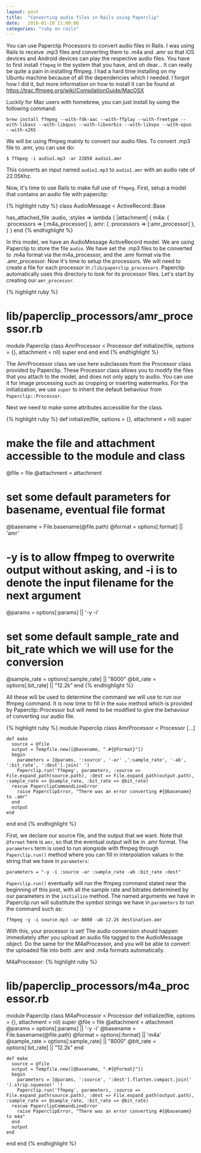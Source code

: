 ```yaml
---
layout: post
title:  "Converting audio files in Rails using Paperclip"
date:   2016-01-20 11:00:00
categories: "ruby on rails"
---
```


You can use Paperclip Processors to convert audio files in Rails. I was using Rails to receive .mp3 files and converting them to .m4a and .amr so that iOS devices and Android devices can play the respective audio files. You have to first install ```ffmpeg``` in the system that you have, and oh dear... It can really be quite a pain in installing ffmpeg. I had a hard time installing on my Ubuntu machine because of all the dependencies which I needed. I forgot how I did it, but more information on how to install it can be found at https://trac.ffmpeg.org/wiki/CompilationGuide/MacOSX

Luckily for Mac users with homebrew, you can just install by using the following command:

```
brew install ffmpeg --with-fdk-aac --with-ffplay --with-freetype --with-libass --with-libquvi --with-libvorbis --with-libvpx --with-opus --with-x265
```

We will be using ffmpeg mainly to convert our audio files. To convert .mp3 file to .amr, you can use do:
```
$ ffmpeg -i audio1.mp3 -ar 22050 audio1.amr
```

This converts an input named ```audio1.mp3``` to ```audio1.amr``` with an audio rate of 22.05Khz.

Now, it's time to use Rails to make full use of ```ffmpeg```. First, setup a model that contains an audio file with paperclip:

{% highlight ruby %}
class AudioMessage < ActiveRecord::Base

  has_attached_file :audio,
                    :styles => lambda { |attachment|
                      {
                        m4a: { :processors => [:m4a_processor] },
                        amr: { :processors => [:amr_processor] },
                      }
                    }
end
{% endhighlight %}

In this model, we have an AudioMessage ActiveRecord model. We are using Paperclip to store the file ```audio```. We have set the .mp3 files to be converted to .m4a format via the m4a\_processor, and the .amr format via the .amr\_processor. Now it's time to setup the processors. We will need to create a file for each processor in ```/lib/paperclip_processors```. Paperclip automatically uses this directory to look for its processor files. Let's start by creating our ```amr_processor```.

{% highlight ruby %}
# lib/paperclip_processors/amr_processor.rb
module Paperclip
  class AmrProcessor < Processor
    def initialize(file, options = {}, attachment = nil)
      super
    end
  end
end
{% endhighlight %}


The AmrProcessor class we use here subclasses from the Processor class provided by Paperclip. These Processor class allows you to modify the files that you attach to the model, and does not only apply to audio. You can use it for image processing such as cropping or inserting watermarks. For the initialization, we use ```super``` to inherit the default behaviour from ```Paperclip::Processor```.

Next we need to make some attributes accessible for the class.

{% highlight ruby %}
def initialize(file, options = {}, attachment = nil)
  super

  # make the file and attachment accessible to the module and class
  @file = file
  @attachment = attachment

  # set some default parameters for basename, eventual file format
  @basename = File.basename(@file.path)
  @format = options[:format] || 'amr'
  
  # -y is to allow ffmpeg to overwrite output without asking, and -i is to denote the input filename for the next argument
  @params = options[:params] || '-y -i' 

  # set some default sample_rate and bit_rate which we will use for the conversion
  @sample_rate = options[:sample_rate] || "8000"
  @bit_rate = options[:bit_rate] || "12.2k"
end
{% endhighlight %}

All these will be used to determine the command we will use to run our ffmpeg command. It is now time to fill in the ```make``` method which is provided by Paperclip::Processor but will need to be modified to give the behaviour of converting our audio file.

{% highlight ruby %}
module Paperclip
  class AmrProcessor < Processor
    [...]

    def make
      source = @file
      output = Tempfile.new([@basename, ".#{@format}"]) 
      begin
        parameters = [@params, ':source', '-ar' ,':sample_rate', '-ab', ':bit_rate', ':dest'].join(' ')
        Paperclip.run('ffmpeg', parameters, :source => File.expand_path(source.path), :dest => File.expand_path(output.path), :sample_rate => @sample_rate, :bit_rate => @bit_rate)
      rescue PaperclipCommandLineError
        raise PaperclipError, "There was an error converting #{@basename} to .amr"
      end
      output
    end
  end
end
{% endhighlight %}

First, we declare our source file, and the output that we want. Note that ```@format``` here is ```amr```, so that the eventual output will be in .amr format. The ```parameters``` term is used to run alongside with ffmpeg through ```Paperclip.run()``` method where you can fill in interpolation values in the string that we have in ```parameters```:

```parameters = "-y -i :source -ar :sample_rate -ab :bit_rate :dest"```

```Paperclip.run()``` eventually will run the ffmpeg command stated near the beginning of this post, with all the sample rate and bitrates determined by our parameters in the ```initialize``` method. The named arguments we have in Paperclip.run will substitute the symbol strings we have in ```parameters``` to run the command such as:

```
ffmpeg -y -i source.mp3 -ar 8000 -ab 12.2k destination.amr
```

With this, your processor is set! The audio conversion should happen immediately after you upload an audio file tagged to the AudioMessage object. Do the same for the M4aProcessor, and you will be able to convert the uploaded file into both .amr and .m4a formats automatically. 

M4aProcessor:
{% highlight ruby %}
# lib/paperclip_processors/m4a_processor.rb
module Paperclip
  class M4aProcessor < Processor
    def initialize(file, options = {}, attachment = nil)
      super
      @file = file
      @attachment = attachment
      @params = options[:params] || '-y -i'
      @basename = File.basename(@file.path)
      @format = options[:format] || 'm4a'
      @sample_rate = options[:sample_rate] || "8000"
      @bit_rate = options[:bit_rate] || "12.2k"
    end

    def make
      source = @file
      output = Tempfile.new([@basename, ".#{@format}"])
      begin
        parameters = [@params, ':source', ':dest'].flatten.compact.join(' ').strip.squeeze(' ')
        Paperclip.run('ffmpeg', parameters, :source => File.expand_path(source.path), :dest => File.expand_path(output.path), :sample_rate => @sample_rate, :bit_rate => @bit_rate)
      rescue PaperclipCommandLineError
        raise PaperclipError, "There was an error converting #{@basename} to m4a"
      end
      output
    end
  end
end
{% endhighlight %}


